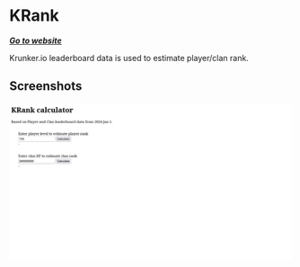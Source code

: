# KRank

***[Go to website](https://infinitifall.github.io/KRank/)***

Krunker.io leaderboard data is used to estimate player/clan rank.


## Screenshots

![Screenshot of the KRank webpage](screenshot.jpeg)
